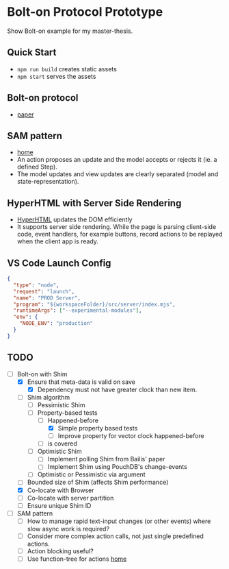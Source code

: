 # Bolt-on Protocol Prototype

Show Bolt-on example for my master-thesis.

## Quick Start

* `npm run build` creates static assets
* `npm start` serves the assets

## Bolt-on protocol

* [paper](http://www.bailis.org/papers/bolton-sigmod2013.pdf)

## SAM pattern

* [home](http://sam.js.org/)
* An action proposes an update and the model accepts or rejects it (ie. a
  defined Step).
* The model updates and view updates are clearly separated (model and
  state-representation).

## HyperHTML with Server Side Rendering

* [HyperHTML](https://viperhtml.js.org/) updates the DOM efficiently
* It supports server side rendering. While the page is parsing client-side code, event handlers, for example buttons, record actions to be replayed when the client app is ready.

## VS Code Launch Config

```json
{
  "type": "node",
  "request": "launch",
  "name": "PROD Server",
  "program": "${workspaceFolder}/src/server/index.mjs",
  "runtimeArgs": ["--experimental-modules"],
  "env": {
    "NODE_ENV": "production"
  }
}
```

## TODO

* [ ] Bolt-on with Shim
  * [x] Ensure that meta-data is valid on save
    * [x] Dependency must not have greater clock than new item.
  * [ ] Shim algorithm
    * [ ] Pessimistic Shim
    * [ ] Property-based tests
      * [ ] Happened-before
        * [x] Simple property based tests
        * [ ] Improve property for vector clock happened-before
      * [ ] is covered
    * [ ] Optimistic Shim
      * [ ] Implement polling Shim from Bailis' paper
      * [ ] Implement Shim using PouchDB's change-events
    * [ ] Optimistic or Pessimistic via argument
  * [ ] Bounded size of Shim (affects Shim performance)
  * [x] Co-locate with Browser
  * [ ] Co-locate with server partition
  * [ ] Ensure unique Shim ID
* [ ] SAM pattern
  * [ ] How to manage rapid text-input changes (or other events) where slow async
        work is required?
  * [ ] Consider more complex action calls, not just single predefined actions.
  * [ ] Action blocking useful?
  * [ ] Use function-tree for actions
        [home](https://github.com/cerebral/cerebral/tree/next/packages/node_modules/function-tree)

